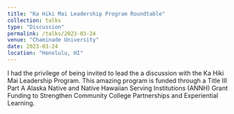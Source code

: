 ```yaml
---
title: "Ka Hiki Mai Leadership Program Roundtable"
collection: talks
type: "Discussion"
permalink: /talks/2023-03-24
venue: "Chaminade University"
date: 2023-03-24
location: "Honolulu, HI"
---
```


I had the privilege of being invited to lead the a discussion with the Ka Hiki Mai Leadership Program. This amazing program is funded through a Title III Part A Alaska Native and Native Hawaiian Serving Institutions (ANNH) Grant Funding to Strengthen Community College Partnerships and Experiential Learning.




